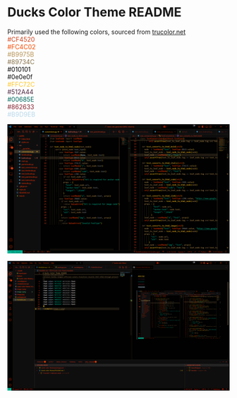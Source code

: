 # Ducks Color Theme README

Primarily used the following colors, sourced from [trucolor.net](https://www.trucolor.net/portfolio/national-hockey-league-official-colors-franchise-records-1917-1918-through-present/)  
<font color='#CF4520'>#CF4520</font>  
<font color='#FC4C02'>#FC4C02</font>  
<font color='#B9975B'>#B9975B</font>  
<font color='#89734C'>#89734C</font>   
<font color='#010101'>#010101</font>  
<font color='#0e0e0f'>#0e0e0f</font>  
<font color='#FFC72C'>#FFC72C</font>  
<font color='#512A44'>#512A44</font>  
<font color='#00685E'>#00685E</font>  
<font color='#862633'>#862633</font>  
<font color='#B9D9EB'>#B9D9EB</font>

![example1](https://raw.githubusercontent.com/EricMGustafson/ducks-color-theme/refs/heads/master/example1.png)  

![example2](https://raw.githubusercontent.com/EricMGustafson/ducks-color-theme/refs/heads/master/example2.png)